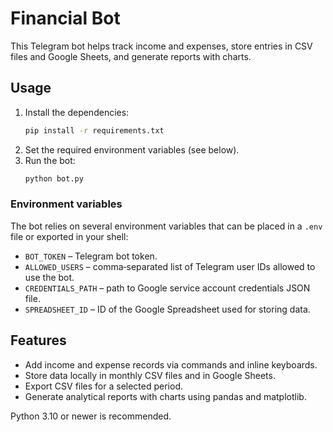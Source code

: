 # Financial Bot

This Telegram bot helps track income and expenses, store entries in CSV files and Google Sheets, and generate reports with charts.

## Usage

1. Install the dependencies:
   ```bash
   pip install -r requirements.txt
   ```
2. Set the required environment variables (see below).
3. Run the bot:
   ```bash
   python bot.py
   ```

### Environment variables

The bot relies on several environment variables that can be placed in a `.env` file or exported in your shell:

- `BOT_TOKEN` – Telegram bot token.
- `ALLOWED_USERS` – comma‑separated list of Telegram user IDs allowed to use the bot.
- `CREDENTIALS_PATH` – path to Google service account credentials JSON file.
- `SPREADSHEET_ID` – ID of the Google Spreadsheet used for storing data.

## Features

- Add income and expense records via commands and inline keyboards.
- Store data locally in monthly CSV files and in Google Sheets.
- Export CSV files for a selected period.
- Generate analytical reports with charts using pandas and matplotlib.

Python 3.10 or newer is recommended.
